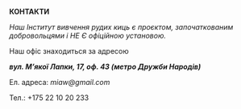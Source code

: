 **КОНТАКТИ**

_Наш Інститут вивчення рудих киць є проєктом, започаткованим добровольцями і НЕ Є  офіційною установою._

Наш офіс знаходиться за адресою

**_вул. М’якої Лапки, 17, оф. 43 (метро Дружби Народів)_**

Ел. адреса: _miaw@gmail.com_

Тел.: +175 22 10 20 233
